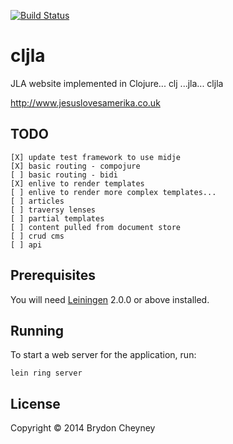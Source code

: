 [![Build Status](https://snap-ci.com/awBfTXWE4iE6qS-2rRYzaYa0f1WdCIfGXQWfIW6XfHI/build_image)](https://snap-ci.com/brydoncheyney/cljla/branch/master)

# cljla

JLA website implemented in Clojure...  clj ...jla...  cljla

<http://www.jesuslovesamerika.co.uk>

## TODO
    [X] update test framework to use midje
    [X] basic routing - compojure
    [ ] basic routing - bidi
    [X] enlive to render templates
    [ ] enlive to render more complex templates...
    [ ] articles
    [ ] traversy lenses
    [ ] partial templates
    [ ] content pulled from document store
    [ ] crud cms
    [ ] api

## Prerequisites

You will need [Leiningen][] 2.0.0 or above installed.

[leiningen]: https://github.com/technomancy/leiningen

## Running

To start a web server for the application, run:

    lein ring server

## License

Copyright © 2014 Brydon Cheyney
